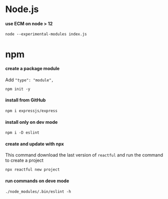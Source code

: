# Node.js

#### use ECM on node > 12

```
node --experimental-modules index.js
```

# npm

#### create a package module

Add `"type": "module",`
```
npm init -y
```

#### install from GitHub

```
npm i expressjs/express
```

#### install only on dev mode

```
npm i -D eslint
```

#### create and update with npx

This command download the last version of `reactful` and run the command to create a project
```
npx reactful new project
```

#### run commands on deve mode

```
./node_modules/.bin/eslint -h
```